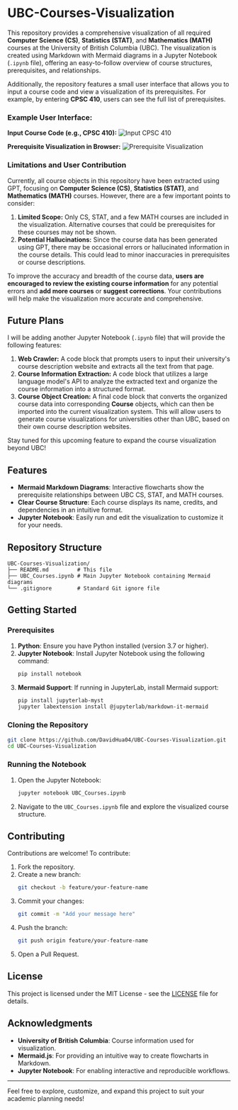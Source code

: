 # UBC-Courses-Visualization

This repository provides a comprehensive visualization of all required **Computer Science (CS)**, **Statistics (STAT)**, and **Mathematics (MATH)** courses at the University of British Columbia (UBC). The visualization is created using Markdown with Mermaid diagrams in a Jupyter Notebook (`.ipynb` file), offering an easy-to-follow overview of course structures, prerequisites, and relationships.

Additionally, the repository features a small user interface that allows you to input a course code and view a visualization of its prerequisites. For example, by entering **CPSC 410**, users can see the full list of prerequisites.

### Example User Interface:

**Input Course Code (e.g., CPSC 410):**
![Input CPSC 410](https://github.com/user-attachments/assets/caf8c6db-cbbf-4cd2-936e-f7320cf8876d)

**Prerequisite Visualization in Browser:**
![Prerequisite Visualization](https://github.com/user-attachments/assets/e6f2b357-c40e-4223-bec4-2ef5d75ee984)

### Limitations and User Contribution

Currently, all course objects in this repository have been extracted using GPT, focusing on **Computer Science (CS)**, **Statistics (STAT)**, and **Mathematics (MATH)** courses. However, there are a few important points to consider:

1. **Limited Scope:** Only CS, STAT, and a few MATH courses are included in the visualization. Alternative courses that could be prerequisites for these courses may not be shown.
2. **Potential Hallucinations:** Since the course data has been generated using GPT, there may be occasional errors or hallucinated information in the course details. This could lead to minor inaccuracies in prerequisites or course descriptions.
   
To improve the accuracy and breadth of the course data, **users are encouraged to review the existing course information** for any potential errors and **add more courses** or **suggest corrections**. Your contributions will help make the visualization more accurate and comprehensive.

## Future Plans

I will be adding another Jupyter Notebook (`.ipynb` file) that will provide the following features:

1. **Web Crawler:** A code block that prompts users to input their university's course description website and extracts all the text from that page.
2. **Course Information Extraction:** A code block that utilizes a large language model's API to analyze the extracted text and organize the course information into a structured format.
3. **Course Object Creation:** A final code block that converts the organized course data into corresponding **Course** objects, which can then be imported into the current visualization system. This will allow users to generate course visualizations for universities other than UBC, based on their own course description websites.

Stay tuned for this upcoming feature to expand the course visualization beyond UBC!

## Features

- **Mermaid Markdown Diagrams**: Interactive flowcharts show the prerequisite relationships between UBC CS, STAT, and MATH courses.
- **Clear Course Structure**: Each course displays its name, credits, and dependencies in an intuitive format.
- **Jupyter Notebook**: Easily run and edit the visualization to customize it for your needs.

## Repository Structure

```
UBC-Courses-Visualization/
├── README.md         # This file
├── UBC_Courses.ipynb # Main Jupyter Notebook containing Mermaid diagrams
└── .gitignore        # Standard Git ignore file
```

## Getting Started

### Prerequisites

1. **Python**: Ensure you have Python installed (version 3.7 or higher).
2. **Jupyter Notebook**: Install Jupyter Notebook using the following command:
   ```bash
   pip install notebook
   ```
3. **Mermaid Support**: If running in JupyterLab, install Mermaid support:
   ```bash
   pip install jupyterlab-myst
   jupyter labextension install @jupyterlab/markdown-it-mermaid
   ```

### Cloning the Repository

```bash
git clone https://github.com/DavidHua04/UBC-Courses-Visualization.git
cd UBC-Courses-Visualization
```

### Running the Notebook

1. Open the Jupyter Notebook:
   ```bash
   jupyter notebook UBC_Courses.ipynb
   ```
2. Navigate to the `UBC_Courses.ipynb` file and explore the visualized course structure.

## Contributing

Contributions are welcome! To contribute:

1. Fork the repository.
2. Create a new branch:
   ```bash
   git checkout -b feature/your-feature-name
   ```
3. Commit your changes:
   ```bash
   git commit -m "Add your message here"
   ```
4. Push the branch:
   ```bash
   git push origin feature/your-feature-name
   ```
5. Open a Pull Request.

## License

This project is licensed under the MIT License - see the [LICENSE](LICENSE) file for details.

## Acknowledgments

- **University of British Columbia**: Course information used for visualization.
- **Mermaid.js**: For providing an intuitive way to create flowcharts in Markdown.
- **Jupyter Notebook**: For enabling interactive and reproducible workflows.

---

Feel free to explore, customize, and expand this project to suit your academic planning needs!

